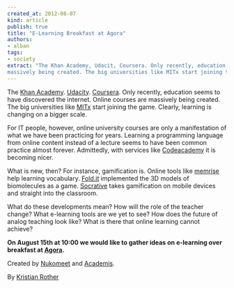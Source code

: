 ```yaml
---
created_at: 2012-08-07
kind: article
publish: true
title: "E-Learning Breakfast at Agora"
authors:
- alban
tags:
- society
extract: "The Khan Academy, Udacit, Coursera. Only recently, education seems to have discovered the internet. Online courses are
massively being created. The big universities like MITx start joining the game. Clearly, learning is changing on a bigger scale."
---
```


The [Khan Academy][]. [Udacity][]. [Coursera][]. Only recently,
education seems to have discovered the internet. Online courses are
massively being created. The big universities like [MITx][] start
joining the game. Clearly, learning is changing on a bigger scale.

For IT people, however, online university courses are only a
manifestation of what we have been practicing for years. Learning a
programming language from online content instead of a lecture seems to
have been common practice almost forever. Admittedly, with services like
[Codeacademy][] it is becoming nicer.

What is new, then? For instance, gamification is. Online tools like
[memrise][] help learning vocabulary. [Fold.it][] implemented the 3D
models of biomolecules as a game. [Socrative][] takes gamification on
mobile devices and straight into the classroom.

What do these developments mean? How will the role of the teacher
change? What e-learning tools are we yet to see? How does the future of
analog teaching look like? What is there that online learning cannot
achieve?

**On August 15th at 10:00 we would like to gather ideas on e-learning
over breakfast at [Agora][].**

Created by [Nukomeet][] and [Academis][].

By [Kristian Rother][]

[Khan Academy]: http://www.khanacademy.org/
[Udacity]: http://www.udacity.com/
[Coursera]: https://www.coursera.org/
[MITx]: http://mitx.mit.edu/
[Codeacademy]: http://www.codecademy.com
[memrise]: http://www.memrise.com/
[Fold.it]: http://fold.it/portal/
[Socrative]: http://www.socrative.com/
[Agora]: http://www.agoracollective.org/
[Nukomeet]: http://nukomeet.com/
[Academis]: http://www.academis.eu
[Kristian Rother]: http://twitter.com/k_rother
